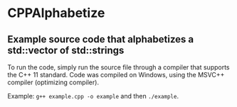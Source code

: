 # CPPAlphabetize

## Example source code that alphabetizes a std::vector of std::strings

To run the code, simply run the source file through a compiler that supports the C++ 11 standard.
Code was compiled on Windows, using the MSVC++ compiler (optimizing compiler).

Example: `g++ example.cpp -o example` and then `./example`.
